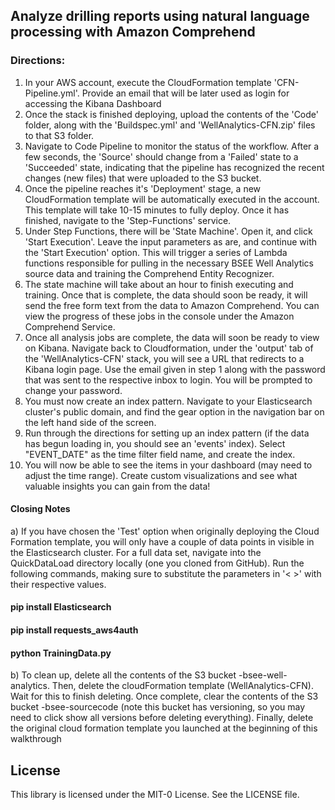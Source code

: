 ## Analyze drilling reports using natural language processing with Amazon Comprehend


### Directions:
1) In your AWS account, execute the CloudFormation template 'CFN-Pipeline.yml'. Provide an email that will be later used as login for accessing the Kibana Dashboard
2) Once the stack is finished deploying, upload the contents of the 'Code' folder, along with the 'Buildspec.yml' and 'WellAnalytics-CFN.zip' files to that S3 folder.
3) Navigate to Code Pipeline to monitor the status of the workflow. After a few seconds, the 'Source' should change from a 'Failed' state to a 'Succeeded' state, indicating that the pipeline has recognized the recent changes (new files) that were uploaded to the S3 bucket.
4) Once the pipeline reaches it's 'Deployment' stage, a new CloudFormation template will be automatically executed in the account. This template will take 10-15 minutes to fully deploy. Once it has finished, navigate to the 'Step-Functions' service.
5) Under Step Functions, there will be 'State Machine'. Open it, and click 'Start Execution'. Leave the input parameters as are, and continue with the 'Start Execution' option. This will trigger a series of Lambda functions responsible for pulling in the necessary BSEE Well Analytics source data and training the Comprehend Entity Recognizer.
6) The state machine will take about an hour to finish executing and training. Once that is complete, the data should soon be ready, it will send the free form text from the data to Amazon Comprehend. You can view the progress of these jobs in the console under the Amazon Comprehend Service. 
7) Once all analysis jobs are complete, the data will soon be ready to view on Kibana. Navigate back to Cloudformation, under the 'output' tab of the 'WellAnalytics-CFN' stack, you will see a URL that redirects to a Kibana login page. Use the email given in step 1 along with the password that was sent to the respective inbox to login. You will be prompted to change your password.
8) You must now create an index pattern. Navigate to your Elasticsearch cluster's public domain, and find the gear option in the navigation bar on the left hand side of the screen.
9) Run through the directions for setting up an index pattern (if the data has begun loading in, you should see an 'events' index). Select "EVENT_DATE" as the time filter field name, and create the index.
10) You will now be able to see the items in your dashboard (may need to adjust the time range). Create custom visualizations and see what valuable insights you can gain from the data!

#### Closing Notes
a) If you have chosen the 'Test' option when originally deploying the Cloud Formation template, you will only have a couple of data points in visible in the Elasticsearch cluster. For a full data set, navigate into the QuickDataLoad directory locally (one you cloned from GitHub). Run the following commands, making sure to substitute the parameters in '< >' with their respective values.
#### pip install Elasticsearch
#### pip install requests_aws4auth
#### python TrainingData.py <Elasticsearch endpoint> <region>

b) To clean up, delete all the contents of the S3 bucket <accountId>-bsee-well-analytics. Then, delete the cloudFormation template (WellAnalytics-CFN). Wait for this to finish deleting. Once complete, clear the contents of the S3 bucket <accountId>-bsee-sourcecode (note this bucket has versioning, so you may need to click show all versions before deleting everything). Finally, delete the original cloud formation template you launched at the beginning of this walkthrough

## License

This library is licensed under the MIT-0 License. See the LICENSE file.

